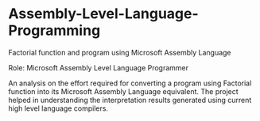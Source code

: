 # Assembly-Level-Language-Programming
Factorial function and program using Microsoft Assembly Language

Role: Microsoft Assembly Level Language Programmer

An analysis on the effort required for converting a program using Factorial function into its Microsoft Assembly Language equivalent. The project helped in understanding the interpretation results generated using current high level language compilers.
